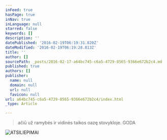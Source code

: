 ```yaml
---
inFeed: true
hasPage: true
inNav: true
inLanguage: null
starred: false
keywords: []
description: ''
datePublished: '2016-02-19T06:19:31.820Z'
dateModified: '2016-02-19T06:19:28.813Z'
title: ''
author: []
sourcePath: _posts/2016-02-17-a64bc745-c6a5-4729-8565-9366e672b2c4.md
published: true
authors: []
publisher:
  name: null
  domain: null
  url: null
  favicon: null
url: a64bc745-c6a5-4729-8565-9366e672b2c4/index.html
_type: Article

---
```

> ačiū už ramybės ir vidinės taikos oazę stovykloje. GODA

![ATSILIEPIMAI](https://s3-us-west-2.amazonaws.com/the-grid-img/p/49584f46fecccb89c985585251b2a763dd38365e.jpg)